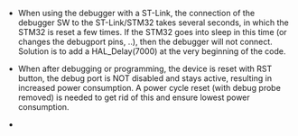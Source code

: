 * When using the debugger with a ST-Link, the connection of the debugger SW to the ST-Link/STM32 takes several seconds, in which the STM32 is reset a few times. If the STM32 goes into sleep in this time (or changes the debugport pins, ..), then the debugger will not connect. Solution is to add a HAL_Delay(7000) at the very beginning of the code.

* When after debugging or programming, the device is reset with RST button, the debug port is NOT disabled and stays active, resulting in increased power consumption. A power cycle reset (with debug probe removed) is needed to get rid of this and ensure lowest power consumption.

* 